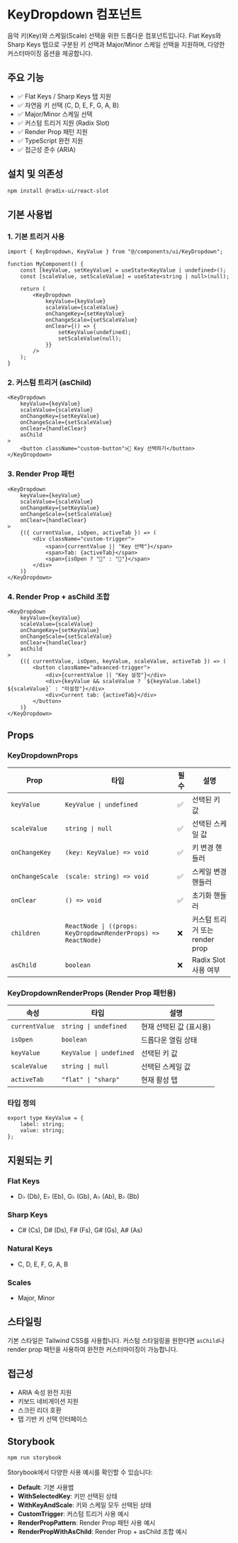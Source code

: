 # KeyDropdown 컴포넌트

음악 키(Key)와 스케일(Scale) 선택을 위한 드롭다운 컴포넌트입니다. Flat Keys와 Sharp Keys 탭으로 구분된 키 선택과 Major/Minor 스케일 선택을 지원하며, 다양한 커스터마이징 옵션을 제공합니다.

## 주요 기능

- ✅ Flat Keys / Sharp Keys 탭 지원
- ✅ 자연음 키 선택 (C, D, E, F, G, A, B)
- ✅ Major/Minor 스케일 선택
- ✅ 커스텀 트리거 지원 (Radix Slot)
- ✅ Render Prop 패턴 지원
- ✅ TypeScript 완전 지원
- ✅ 접근성 준수 (ARIA)

## 설치 및 의존성

```bash
npm install @radix-ui/react-slot
```

## 기본 사용법

### 1. 기본 트리거 사용

```tsx
import { KeyDropdown, KeyValue } from "@/components/ui/KeyDropdown";

function MyComponent() {
	const [keyValue, setKeyValue] = useState<KeyValue | undefined>();
	const [scaleValue, setScaleValue] = useState<string | null>(null);

	return (
		<KeyDropdown
			keyValue={keyValue}
			scaleValue={scaleValue}
			onChangeKey={setKeyValue}
			onChangeScale={setScaleValue}
			onClear={() => {
				setKeyValue(undefined);
				setScaleValue(null);
			}}
		/>
	);
}
```

### 2. 커스텀 트리거 (asChild)

```tsx
<KeyDropdown
	keyValue={keyValue}
	scaleValue={scaleValue}
	onChangeKey={setKeyValue}
	onChangeScale={setScaleValue}
	onClear={handleClear}
	asChild
>
	<button className="custom-button">🎵 Key 선택하기</button>
</KeyDropdown>
```

### 3. Render Prop 패턴

```tsx
<KeyDropdown
	keyValue={keyValue}
	scaleValue={scaleValue}
	onChangeKey={setKeyValue}
	onChangeScale={setScaleValue}
	onClear={handleClear}
>
	{({ currentValue, isOpen, activeTab }) => (
		<div className="custom-trigger">
			<span>{currentValue || "Key 선택"}</span>
			<span>Tab: {activeTab}</span>
			<span>{isOpen ? "🔼" : "🔽"}</span>
		</div>
	)}
</KeyDropdown>
```

### 4. Render Prop + asChild 조합

```tsx
<KeyDropdown
	keyValue={keyValue}
	scaleValue={scaleValue}
	onChangeKey={setKeyValue}
	onChangeScale={setScaleValue}
	onClear={handleClear}
	asChild
>
	{({ currentValue, isOpen, keyValue, scaleValue, activeTab }) => (
		<button className="advanced-trigger">
			<div>{currentValue || "Key 설정"}</div>
			<div>{keyValue && scaleValue ? `${keyValue.label} ${scaleValue}` : "미설정"}</div>
			<div>Current tab: {activeTab}</div>
		</button>
	)}
</KeyDropdown>
```

## Props

### KeyDropdownProps

| Prop            | 타입                                                          | 필수 | 설명                           |
| --------------- | ------------------------------------------------------------- | ---- | ------------------------------ |
| `keyValue`      | `KeyValue \| undefined`                                       | ✅   | 선택된 키 값                   |
| `scaleValue`    | `string \| null`                                              | ✅   | 선택된 스케일 값               |
| `onChangeKey`   | `(key: KeyValue) => void`                                     | ✅   | 키 변경 핸들러                 |
| `onChangeScale` | `(scale: string) => void`                                     | ✅   | 스케일 변경 핸들러             |
| `onClear`       | `() => void`                                                  | ✅   | 초기화 핸들러                  |
| `children`      | `ReactNode \| ((props: KeyDropdownRenderProps) => ReactNode)` | ❌   | 커스텀 트리거 또는 render prop |
| `asChild`       | `boolean`                                                     | ❌   | Radix Slot 사용 여부           |

### KeyDropdownRenderProps (Render Prop 패턴용)

| 속성           | 타입                    | 설명                    |
| -------------- | ----------------------- | ----------------------- |
| `currentValue` | `string \| undefined`   | 현재 선택된 값 (표시용) |
| `isOpen`       | `boolean`               | 드롭다운 열림 상태      |
| `keyValue`     | `KeyValue \| undefined` | 선택된 키 값            |
| `scaleValue`   | `string \| null`        | 선택된 스케일 값        |
| `activeTab`    | `"flat" \| "sharp"`     | 현재 활성 탭            |

### 타입 정의

```tsx
export type KeyValue = {
	label: string;
	value: string;
};
```

## 지원되는 키

### Flat Keys

- D♭ (Db), E♭ (Eb), G♭ (Gb), A♭ (Ab), B♭ (Bb)

### Sharp Keys

- C# (Cs), D# (Ds), F# (Fs), G# (Gs), A# (As)

### Natural Keys

- C, D, E, F, G, A, B

### Scales

- Major, Minor

## 스타일링

기본 스타일은 Tailwind CSS를 사용합니다. 커스텀 스타일링을 원한다면 `asChild`나 render prop 패턴을 사용하여 완전한 커스터마이징이 가능합니다.

## 접근성

- ARIA 속성 완전 지원
- 키보드 네비게이션 지원
- 스크린 리더 호환
- 탭 기반 키 선택 인터페이스

## Storybook

```bash
npm run storybook
```

Storybook에서 다양한 사용 예시를 확인할 수 있습니다:

- **Default**: 기본 사용법
- **WithSelectedKey**: 키만 선택된 상태
- **WithKeyAndScale**: 키와 스케일 모두 선택된 상태
- **CustomTrigger**: 커스텀 트리거 사용 예시
- **RenderPropPattern**: Render Prop 패턴 사용 예시
- **RenderPropWithAsChild**: Render Prop + asChild 조합 예시
